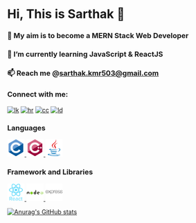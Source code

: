 # Hi, This is Sarthak 👋
### 🔭 My aim is to become a MERN Stack Web Developer

### 🌱 I’m currently learning JavaScript & ReactJS
### 📫 Reach me @sarthak.kmr503@gmail.com

<h3 align="left">Connect with me:</h3>
<p align="left">
<a href="https://www.linkedin.com/in/sarthak-kumar503/" target="blank"><img align="center" src="https://raw.githubusercontent.com/rahuldkjain/github-profile-readme-generator/master/src/images/icons/Social/linked-in-alt.svg" alt="lk" height="30" width="40" /></a>
<a href="https://www.hackerrank.com/sarthak_kumar503" target="blank"><img align="center" src="https://raw.githubusercontent.com/rahuldkjain/github-profile-readme-generator/master/src/images/icons/Social/hackerrank.svg" alt="hr" height="30" width="40" /></a>
<a href="https://www.codechef.com/users/sarthak_503" target="blank"><img align="center" src="https://cdn.jsdelivr.net/npm/simple-icons@3.0.1/icons/codechef.svg" alt="cc" height="30" width="40" /></a>
<a href="https://leetcode.com/sarthak503/" target="blank"><img align="center" src="https://raw.githubusercontent.com/rahuldkjain/github-profile-readme-generator/master/src/images/icons/Social/leet-code.svg" alt="ld" height="30" width="40" /></a>
</p>

<h3 align="left">Languages</h3>
<p align="left"> <a href="https://www.cprogramming.com/" target="_blank"> <img src="https://raw.githubusercontent.com/devicons/devicon/master/icons/c/c-original.svg" alt="c" width="40" height="40"/> </a> 
<a href="https://www.w3schools.com/cpp/" target="_blank"> <img src="https://raw.githubusercontent.com/devicons/devicon/master/icons/cplusplus/cplusplus-original.svg" alt="cplusplus" width="40" height="40"/> </a> 
<a href="https://www.java.com" target="_blank"> <img src="https://raw.githubusercontent.com/devicons/devicon/master/icons/java/java-original.svg" alt="java" width="40" height="40"/> </a>
  
  
<h3 align="left">Framework and Libraries</h3>
<a href="https://reactjs.org/" target="_blank"> <img src="https://raw.githubusercontent.com/devicons/devicon/master/icons/react/react-original-wordmark.svg" alt="react" width="40" height="40"/> </a> 
<a href="https://nodejs.org" target="_blank"> <img src="https://raw.githubusercontent.com/devicons/devicon/master/icons/nodejs/nodejs-original-wordmark.svg" alt="nodejs" width="40" height="40"/> </a> 
<a href="https://expressjs.com" target="_blank"> <img src="https://raw.githubusercontent.com/devicons/devicon/master/icons/express/express-original-wordmark.svg" alt="express" width="40" height="40"/> </a> 

  
[![Anurag's GitHub stats](https://github-readme-stats.vercel.app/api?username=sarthak503&count_private=true&theme=cobalt)](#)

<!--
**sarthak503/sarthak503** is a ✨ _special_ ✨ repository because its `README.md` (this file) appears on your GitHub profile.

Here are some ideas to get you started:

- 🔭 I’m currently working on ...
- 🌱 I’m currently learning ...
- 👯 I’m looking to collaborate on ...
- 🤔 I’m looking for help with ...
- 💬 Ask me about ...
- 📫 How to reach me: ...
- 😄 Pronouns: ...
- ⚡ Fun fact: ...
-->
